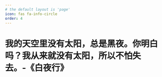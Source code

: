 ```yaml
---
# the default layout is 'page'
icon: fas fa-info-circle
order: 4
---
```


# 我的天空里没有太阳，总是黑夜。你明白吗？我从来就没有太阳，所以不怕失去。-《白夜行》

